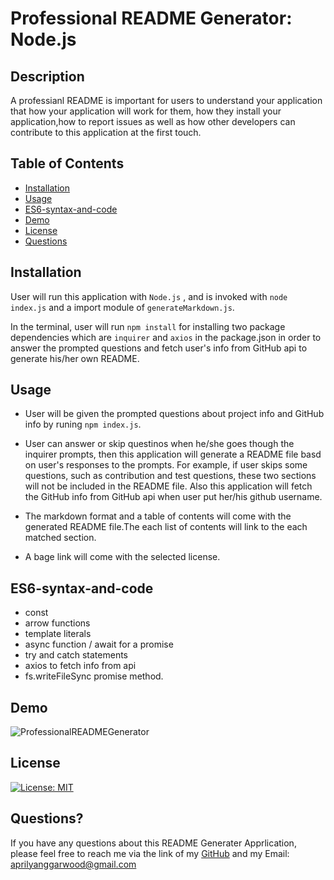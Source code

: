 # Professional README Generator: Node.js

## Description

A professianl README is important for users to understand your application that how your application will work for them, how they install your application,how to report issues as well as how other developers can contribute to this application at the first touch.

## Table of Contents

- [Installation](#Installation)
- [Usage](#usage)
- [ES6-syntax-and-code](#ES6-syntax-and-code)
- [Demo](#Demo)
- [License](#license)
- [Questions](#questions)

## Installation

User will run this application with `Node.js` , and is invoked with `node index.js` and a import module of `generateMarkdown.js`.

In the terminal, user will run `npm install` for installing two package dependencies which are `inquirer` and `axios` in the package.json in order to answer the prompted questions and fetch user's info from GitHub api to generate his/her own README.

## Usage

- User will be given the prompted questions about project info and GitHub info by runing `npm index.js`.

- User can answer or skip questinos when he/she goes though the inquirer prompts, then this application will generate a README file basd on user's responses to the prompts. For example, if user skips some questions, such as contribution and test questions, these two sections will not be included in the README file. Also this application will fetch the GitHub info from GitHub api when user put her/his github username.

- The markdown format and a table of contents will come with the generated README file.The each list of contents will link to the each matched section.

- A bage link will come with the selected license.

## ES6-syntax-and-code

- const
- arrow functions
- template literals
- async function / await for a promise
- try and catch statements
- axios to fetch info from api
- fs.writeFileSync promise method.

## Demo

![ProfessionalREADMEGenerator](./Develop/demo/ProfessionalREADMEGenerator.gif)

## License

[![License: MIT](https://img.shields.io/badge/License-MIT-yellow.svg)](https://opensource.org/licenses/MIT)

## Questions?

If you have any questions about this README Generater Apprlication, please feel free to reach me via the link of my [GitHub](https://github.com/aprilyanggarwood) and my Email: <aprilyanggarwood@gmail.com>
